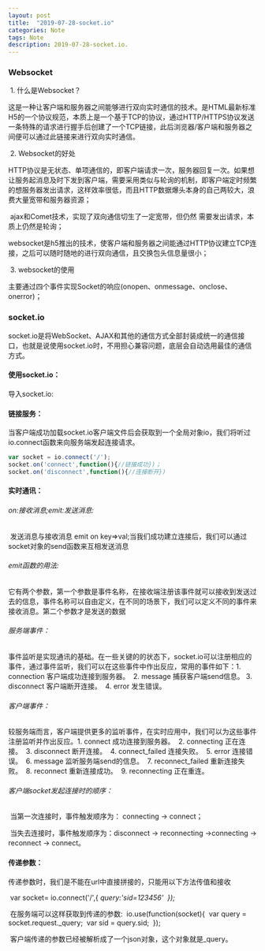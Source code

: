 ```yaml
---
layout: post
title:  "2019-07-28-socket.io"
categories: Note
tags: Note
description: 2019-07-28-socket.io.
---
```


### Websocket 

​		1. 什么是Websocket？

​		这是一种让客户端和服务器之间能够进行双向实时通信的技术。是HTML最新标准H5的一个协议规范，本质上是一个基于TCP的协议，通过HTTP/HTTPS协议发送一条特殊的请求进行握手后创建了一个TCP链接，此后浏览器/客户端和服务器之间便可以通过此链接来进行双向实时通信。

​		2. Websocket的好处

​        HTTP协议是无状态、单项通信的，即客户端请求一次，服务器回复一次。如果想让服务起消息及时下发到客户端，需要采用类似与轮询的机制，即客户端定时频繁的想服务器发出请求，这样效率很低，而且HTTP数据爆头本身的自己两较大，浪费大量宽带和服务器资源；

​		ajax和Comet技术，实现了双向通信切生了一定宽带，但仍然 需要发出请求，本质上仍然是轮询；

​		websocket是h5推出的技术，使客户端和服务器之间能通过HTTP协议建立TCP连接，之后可以随时随地的进行双向通信，且交换包头信息量很小；

​		3. websocket的使用

​		主要通过四个事件实现Socket的响应(onopen、onmessage、onclose、onerror)；	

### 	socket.io

​		socket.io是将WebSocket、AJAX和其他的通信方式全部封装成统一的通信接口，也就是说使用socket.io时，不用担心兼容问题，底层会自动选用最佳的通信方式。

####       使用socket.io：

​				导入socket.io:<script src="https://cdn.socket.io/socket.io-1.2.1.js"></script>

#### 		链接服务：

​				当客户端成功加载socket.io客户端文件后会获取到一个全局对象io，我们将听过io.connect函数来向服务端发起连接请求。

```js
var socket = io.connect('/');
socket.on('connect',function(){//链接成功})；
socket.on('disconnect',function(){//连接断开})		
```

#### 		实时通讯：

###### 				on:接收消息;emit:发送消息:

​				发送消息与接收消息 emit on   key=>val;当我们成功建立连接后，我们可以通过socket对象的send函数来互相发送消息

###### 				emit函数的用法:

​				它有两个参数，第一个参数是事件名称，在接收端注册该事件就可以接收到发送过去的信息，事件名称可以自由定义，在不同的场景下，我们可以定义不同的事件来接收消息。第二个参数才是发送的数据

###### 				服务端事件：

​				事件监听是实现通讯的基础。在一些关键的的状态下，socket.io可以注册相应的事件，通过事件监听，我们可以在这些事件中作出反应，常用的事件如下：
​					1. connection	客户端成功连接到服务器。
​					2. message	捕获客户端send信息。
​					3. disconnect	客户端断开连接。
​					4. error	发生错误。

###### 				客户端事件：

​				较服务端而言，客户端提供更多的监听事件，在实时应用中，我们可以为这些事件注册监听并作出反应。
​				1. connect	成功连接到服务器。
​				2. connecting	正在连接。
​				3. disconnect	断开连接。
​				4. connect_failed	连接失败。
​				5. error	连接错误。
​				6. message	监听服务端send的信息。
​				7. reconnect_failed	重新连接失败。
​				8. reconnect	重新连接成功。
​				9. reconnecting	正在重连。

###### 				客户端socket发起连接时的顺序：

​				当第一次连接时，事件触发顺序为： connecting → connect；

​				当失去连接时，事件触发顺序为：disconnect → reconnecting →connecting → reconnect → connect。

#### 传递参数：

​			传递参数时，我们是不能在url中直接拼接的，只能用以下方法传值和接收

​			var socket= io.connect('/',{
 						_query:'sid=123456'
​			});_


​			在服务端可以这样获取到传递的参数:
​			io.use(function(socket){
​				var query = socket.request._query;
​				var sid = query.sid;
​			});

​			客户端传递的参数已经被解析成了一个json对象，这个对象就是_query。